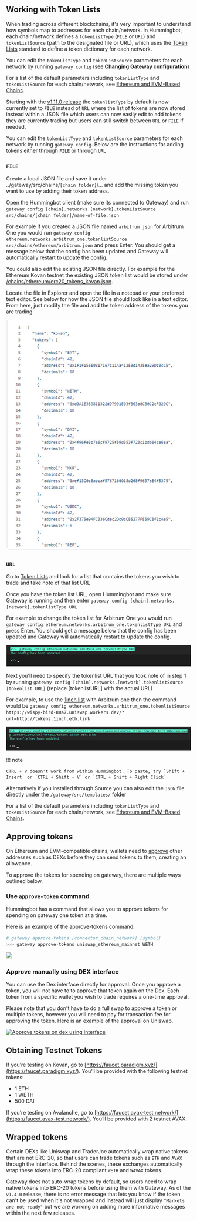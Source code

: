 
## Working with Token Lists

When trading across different blockchains, it's very important to understand how symbols map to addresses for each chain/network. In Hummingbot, each chain/network defines a `tokenListType` (`FILE` or `URL`) and `tokenListSource` (path to the designated file or URL), which uses the [Token Lists](https://tokenlists.org/) standard to define a token dictionary for each network.

You can edit the `tokenListType` and `tokenListSource` parameters for each network by running `gateway config` (see **Changing Gateway configuration**)

For a list of the default parameters including `tokenListType` and `tokenListSource` for each chain/network, see [Ethereum and EVM-Based Chains](/gateway/chains/ethereum/).


Starting with the [v1.11.0 release](../release-notes/1.11.0.md) the `tokenlistType` by default is now currently set to `FILE` instead of `URL` where the list of tokens are now stored instead within a JSON file which users can now easily edit to add tokens they are currently trading but users can still switch between `URL` or `FILE` if needed.

You can edit the `tokenListType` and `tokenListSource` parameters for each network by running `gateway config`. Below are the instructions for adding tokens either through `FILE` or through `URL`

### `FILE`

Create a local JSON file and save it under ../gateway/src/chains/`[chain_folder]`/... and add the missing token you want to use by adding their token address.

Open the Hummingbot client (make sure its connected to Gateway) and run `gateway config [chain].networks.[network].tokenListSource src/chains/[chain_folder]/name-of-file.json`

For example if you created a JSON file named `arbitrum.json` for Arbitrum One you would run `gateway config ethereum.networks.arbitrum_one.tokenlistSource src/chains/ethereum/arbitrum.json` and press Enter. You should get a message below that the config has been updated and Gateway will automatically restart to update the config.

You could also edit the existing JSON file directly. For example for the Ethereum Kovan testnet the existing JSON token list would be stored under [/chains/ethereum/erc20_tokens_kovan.json](https://github.com/hummingbot/hummingbot/blob/master/gateway/src/chains/ethereum/erc20_tokens_kovan.json).

Locate the file in Explorer and open the file in a notepad or your preferred text editor. See below for how the JSON file should look like in a text editor. From here, just modify the file and add the token address of the tokens you are trading.

![gw_tokenlist](gw_json.jpg)

### `URL`

Go to [Token Lists](https://tokenlists.org/) and look for a list that contains the tokens you wish to trade and take note of that list URL

Once you have the token list URL, open Hummingbot and make sure Gateway is running and then enter `gateway config [chain].networks.[network].tokenlistType URL`  

For example to change the token list for Arbitrum One you would run `gateway config ethereum.networks.arbitrum_one.tokenlistType URL` and press Enter. You should get a message below that the config has been updated and Gateway will automatically restart to update the config.

![gateway_url](gw_url.jpg)

Next you'll need to specify the tokenlist URL that you took note of in step 1 by running `gateway config [chain].networks.[network].tokenlistSource [tokenlist URL]` (replace [tokenlistURL] with the actual URL)

For example, to use the [1inch list](https://wispy-bird-88a7.uniswap.workers.dev/?url=http://tokens.1inch.eth.link) with Arbitrum one then the command would be `gateway config ethereum.networks.arbitrum_one.tokenlistSource https://wispy-bird-88a7.uniswap.workers.dev/?url=http://tokens.1inch.eth.link`

![gateway_source](gw_source.jpg)

!!! note

    CTRL + V doesn't work from within Hummingbot. To paste, try `Shift + Insert` or `CTRL + Shift + V` or `CTRL + Shift + Right Click`


Alternatively if you installed through Source you can also edit the `JSON` file directly under the `/gateway/src/templates/` folder

For a list of the default parameters including `tokenListType` and `tokenListSource` for each chain/network, see [Ethereum and EVM-Based Chains](/gateway/chains/ethereum/).

## Approving tokens

On Ethereum and EVM-compatible chains, wallets need to [approve](https://help.matcha.xyz/en/articles/4285134-why-do-i-need-to-approve-my-tokens-before-i-can-trade-them) other addresses such as DEXs before they can send tokens to them, creating an allowance.

To approve the tokens for spending on gateway, there are multiple ways outlined below. 

### Use `approve-token` command 

Hummingbot has a command that allows you to approve tokens for spending on gateway one token at a time. 

Here is an example of the approve-tokens command:
```python
# gateway approve-tokens [connector_chain_network] [symbol]
>>> gateway approve-tokens uniswap_ethereum_mainnet WETH
```

[![](/assets/img/approve-tokens-command.png)](/assets/img/approve-tokens-command.png)

### Approve manually using DEX interface

You can use the Dex interface directly for approval. Once you approve a token, you will not have to to approve that token again on the Dex. Each token from a specific wallet you wish to trade requires a one-time approval.

Please note that you don't have to do a full swap to approve a token or multiple tokens, however you will need to pay for transaction fee for approving the token. Here is an example of the approval on Uniswap.

[![Approve tokens on dex using interface](/assets/img/dex-interface-approve.png)](/assets/img/dex-interface-approve.png)

## Obtaining Testnet Tokens

If you’re testing on Kovan, go to [https://faucet.paradigm.xyz/](https://faucet.paradigm.xyz/). You’ll be provided with the following testnet tokens:

- 1 ETH
- 1 WETH
- 500 DAI

If you’re testing on Avalanche, go to [https://faucet.avax-test.network/](https://faucet.avax-test.network/). You’ll be provided with 2 testnet AVAX.

## Wrapped tokens

Certain DEXs like Uniswap and TraderJoe automatically wrap native tokens that are not ERC-20, so that users can trade tokens such as `ETH` and `AVAX` through the interface. Behind the scenes, these exchanges automatically wrap these tokens into ERC-20 compliant `WETH` and `WAVAX` tokens.

Gateway does not auto-wrap tokens by default, so users need to wrap native tokens into ERC-20 tokens before using them with Gateway. As of the `v1.4.0` release, there is no error message that lets you know if the token can't be used when it's not wrapped and instead will just display ``"Markets are not ready"`` but we are working on adding more informative messages within the next few releases.
